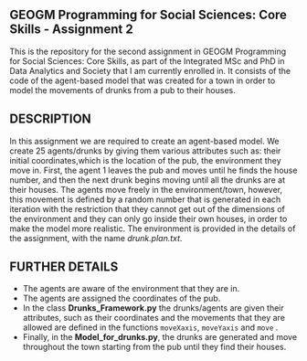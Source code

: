 ## GEOGM Programming for Social Sciences: Core Skills - Assignment 2
This is the repository for the second assignment in GEOGM Programming for Social Sciences: Core Skills, as part of the Integrated MSc and PhD in Data Analytics and Society that I am currently enrolled in. It consists of the code of the agent-based model that was created for a town in order to model the movements of drunks from a pub to their houses.

## DESCRIPTION
In this assignment we are required to create an agent-based model. We create 25 agents/drunks by giving them various attributes such as: their initial coordinates,which is the location of the pub, the environment they move in. First, the agent 1 leaves the pub and moves until he finds the house number, and then the next drunk begins moving until all the drunks are at their houses. The agents move freely in the environment/town, however, this movement is defined by a random number that is generated in each iteration with the restriction that they cannot get out of the dimensions of the environment and they can only go inside their own houses, in order to make the model more realistic. The environment is provided in the details of the assignment, with the name *drunk.plan.txt*.

## FURTHER DETAILS

* The agents are aware of the environment that they are in.
* The agents are assigned the coordinates of the pub.
* In the class **Drunks_Framework.py** the drunks/agents are given their attributes, such as their coordinates and the movements that they are allowed are defined in the functions `moveXaxis`, `moveYaxis` and `move` .
* Finally, in the **Model_for_drunks.py**, the drunks are generated and move throughout the town starting from the pub until they find their houses. 
